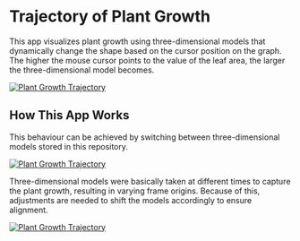 # Trajectory of Plant Growth

This app visualizes plant growth using three-dimensional models that dynamically change the shape based on the cursor position on the graph. The higher the mouse cursor points to the value of the leaf area, the larger the three-dimensional model becomes.

[![Plant Growth Trajectory](https://img.youtube.com/vi/3VMjN8_CZ1s/0.jpg)](https://www.youtube.com/watch?v=3VMjN8_CZ1s)

## How This App Works

This behaviour can be achieved by switching between three-dimensional models stored in this repository.

[![Plant Growth Trajectory](https://img.youtube.com/vi/i3Br8mIPQIU/0.jpg)](https://www.youtube.com/watch?v=i3Br8mIPQIU)

Three-dimensional models were basically taken at different times to capture the plant growth, resulting in varying frame origins. Because of this, adjustments are needed to shift the models accordingly to ensure alignment.

[![Plant Growth Trajectory](https://img.youtube.com/vi/b7BMNfoHqaA/0.jpg)](https://www.youtube.com/watch?v=b7BMNfoHqaA)
